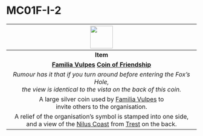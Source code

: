 # MC01F-I-2

| <img src="../../../images/card-icons/familia-vulpes.png" height="60" /> |
|:---:|
| **Item** |
| **[Familia Vulpes](../../organisations/familia-vulpes.md) [Coin of Friendship](../../items/coin-of-friendship.md)** |
| *Rumour has it that if you turn around before entering the Fox’s Hole,<br>the view is identical to the vista on the back of this coin.* |
| A large silver coin used by [Familia Vulpes](../../organisations/familia-vulpes.md) to<br>invite others to the organisation. |
| A relief of the organisation’s symbol is stamped into one side,<br>and a view of the [Nilus Coast](../../civilisations/nilsavnic-alliance/states/nilus-coast.md) from [Trest](../../places/towns/trest.md) on the back. |
